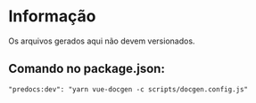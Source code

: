 # Informação

Os arquivos gerados aqui não devem versionados.

## Comando no package.json:

`"predocs:dev": "yarn vue-docgen -c scripts/docgen.config.js"`
